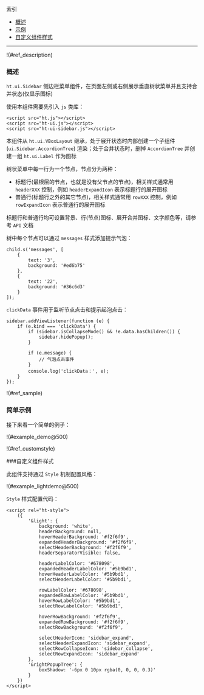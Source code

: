 
索引

* [概述](#ref_description)
* [示例](#ref_sample)
* [自定义组件样式](#ref_customstyle)

---

!(#ref_description)

### 概述
`ht.ui.Sidebar` 侧边栏菜单组件，在页面左侧或右侧展示垂直树状菜单并且支持合并状态(仅显示图标)

使用本组件需要先引入 `js` 类库：

    <script src="ht.js"></script>
    <script src="ht-ui.js"></script>
    <script src="ht-ui-sidebar.js"></script>

本组件从 `ht.ui.VBoxLayout` 继承，处于展开状态时内部创建一个子组件 (`ui.Sidebar.AccordionTree`) 渲染；处于合并状态时，删掉 `AccordionTree` 并创建一组 `ht.ui.Label` 作为图标

树状菜单中每一行为一个节点，节点分为两种：

* 标题行(最根层的节点，也就是没有父节点的节点)，相关样式通常用 `headerXXX` 控制，例如 `headerExpandIcon` 表示标题行的展开图标
* 普通行(标题行之外的其它节点)，相关样式通常用 `rowXXX` 控制，例如 `rowExpandIcon` 表示普通行的展开图标

标题行和普通行均可设置背景、行(节点)图标、展开合并图标、文字颜色等，请参考 `API` 文档

树中每个节点可以通过 `messages` 样式添加提示气泡：

    child.s('messages', [
        {
            text: '3',
            background: '#ed6b75'
        },
        {
            text: '22',
            background: '#36c6d3'
        }
    ]);

`clickData` 事件用于监听节点点击和提示起泡点击：

    sidebar.addViewListener(function (e) {
        if (e.kind === 'clickData') {
            if (sidebar.isCollapseMode() && !e.data.hasChildren()) {
                sidebar.hidePopup();
            }

            if (e.message) {
                // 气泡点击事件
            }
            console.log('clickData：', e);
        }
    });

!(#ref_sample)

### 简单示例

接下来看一个简单的例子：

!(#example_demo@500)

!(#ref_customstyle)

###自定义组件样式

此组件支持通过 `Style` 机制配置风格：

!(#example_lightdemo@500)


`Style` 样式配置代码：

    <script rel="ht-style">
        ({
            '&light': {
                background: 'white',
                headerBackground: null,
                hoverHeaderBackground: '#f2f6f9',
                expandedHeaderBackground: '#f2f6f9',
                selectHeaderBackground: '#f2f6f9',
                headerSeparatorVisible: false,

                headerLabelColor: '#678098',
                expandedHeaderLabelColor: '#5b9bd1',
                hoverHeaderLabelColor: '#5b9bd1',
                selectHeaderLabelColor: '#5b9bd1',

                rowLabelColor: '#678098',
                expandedRowLabelColor: '#5b9bd1',
                hoverRowLabelColor: '#5b9bd1',
                selectRowLabelColor: '#5b9bd1',

                hoverRowBackground: '#f2f6f9',
                expandedRowBackground: '#f2f6f9',
                selectRowBackground: '#f2f6f9',

                selectHeaderIcon: 'sidebar_expand',
                selectHeaderExpandIcon: 'sidebar_expand',
                selectRowCollapseIcon: 'sidebar_collapse',
                selectRowExpandIcon: 'sidebar_expand'
            },
            '&rightPopupTree': {
                boxShadow: '-6px 0 10px rgba(0, 0, 0, 0.3)'
            }
        })
    </script>